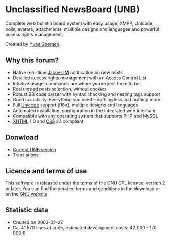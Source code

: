 Unclassified NewsBoard (UNB)
============================

Complete web bulletin board system with easy usage, XMPP, Unicode, polls, avatars, attachments, multiple designs and languages and powerful access rights management.

Created by [Yves Goergen](http://unclassified.software/meta).

Why this forum?
---------------
* Native real-time [Jabber IM](http://www.jabber.org) notification on new posts
* Detailed access rights management with an Access Control List
* Intuitive usage: commands are where you expect them to be
* Real unread posts selection, without cookies
* Robust BB code parser with syntax checking and nesting tags support
* Good scalability: Everything you need – nothing less and nothing more
* Full [Unicode](http://de.wikipedia.org/wiki/Unicode) support (i18n), multiple designs and languages
* Automated installation; configuration in the integrated web interface
* Compatible with any operating system that supports [PHP](http://php.net) and [MySQL](http://mysql.com)
* [XHTML](http://en.wikipedia.org/wiki/Xhtml) 1.0 and [CSS](http://en.wikipedia.org/wiki/Cascading_Style_Sheets) 2.1 compliant

Donwload
--------
* [Current UNB version](http://newsboard.unclassified.de/download#current)
* [Translations](http://newsboard.unclassified.de/download#transl)

Licence and terms of use
------------------------
This software is released under the terms of the GNU GPL licence, version 2 or later. You can find the detailed terms and conditions in the download or on the [GNU website](http://www.gnu.org/licenses/gpl-3.0.html).

Statistic data
--------------
* Created on 2003-02-27.
* Ca. 41 570 lines of code, estimated development costs: 42 000 - 170 000 €
